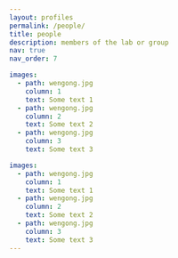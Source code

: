 ```yaml
---
layout: profiles
permalink: /people/
title: people
description: members of the lab or group
nav: true
nav_order: 7

images:
  - path: wengong.jpg
    column: 1
    text: Some text 1
  - path: wengong.jpg
    column: 2
    text: Some text 2
  - path: wengong.jpg
    column: 3
    text: Some text 3

images:
  - path: wengong.jpg
    column: 1
    text: Some text 1
  - path: wengong.jpg
    column: 2
    text: Some text 2
  - path: wengong.jpg
    column: 3
    text: Some text 3
---
```

